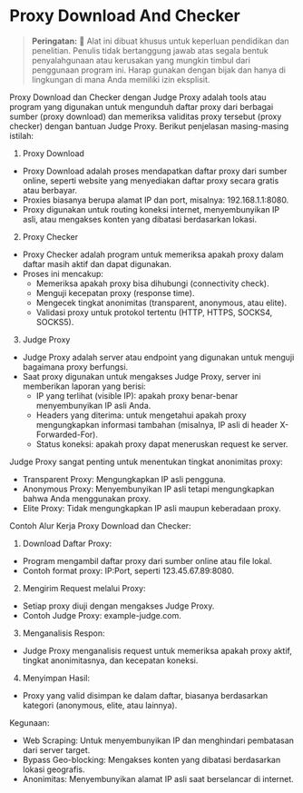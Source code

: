 # Proxy Download And Checker

> **Peringatan:** :red_circle: Alat ini dibuat khusus untuk keperluan pendidikan dan penelitian. Penulis tidak bertanggung jawab atas segala bentuk penyalahgunaan atau kerusakan yang mungkin timbul dari penggunaan program ini. Harap gunakan dengan bijak dan hanya di lingkungan di mana Anda memiliki izin eksplisit.

Proxy Download dan Checker dengan Judge Proxy adalah tools atau program yang digunakan untuk mengunduh daftar proxy dari berbagai sumber (proxy download) dan memeriksa validitas proxy tersebut (proxy checker) dengan bantuan Judge Proxy. Berikut penjelasan masing-masing istilah:

1. Proxy Download

- Proxy Download adalah proses mendapatkan daftar proxy dari sumber online, seperti website yang menyediakan daftar proxy secara gratis atau berbayar.
- Proxies biasanya berupa alamat IP dan port, misalnya: 192.168.1.1:8080.
- Proxy digunakan untuk routing koneksi internet, menyembunyikan IP asli, atau mengakses konten yang dibatasi berdasarkan lokasi.

2. Proxy Checker

- Proxy Checker adalah program untuk memeriksa apakah proxy dalam daftar masih aktif dan dapat digunakan.
- Proses ini mencakup:
  - Memeriksa apakah proxy bisa dihubungi (connectivity check).
  - Menguji kecepatan proxy (response time).
  - Mengecek tingkat anonimitas (transparent, anonymous, atau elite).
  - Validasi proxy untuk protokol tertentu (HTTP, HTTPS, SOCKS4, SOCKS5).

3. Judge Proxy

- Judge Proxy adalah server atau endpoint yang digunakan untuk menguji bagaimana proxy berfungsi.
- Saat proxy digunakan untuk mengakses Judge Proxy, server ini memberikan laporan yang berisi:
  - IP yang terlihat (visible IP): apakah proxy benar-benar menyembunyikan IP asli Anda.
  - Headers yang diterima: untuk mengetahui apakah proxy mengungkapkan informasi tambahan (misalnya, IP asli di header X-Forwarded-For).
  - Status koneksi: apakah proxy dapat meneruskan request ke server.

Judge Proxy sangat penting untuk menentukan tingkat anonimitas proxy:

- Transparent Proxy: Mengungkapkan IP asli pengguna.
- Anonymous Proxy: Menyembunyikan IP asli tetapi mengungkapkan bahwa Anda menggunakan proxy.
- Elite Proxy: Tidak mengungkapkan IP asli maupun keberadaan proxy.

Contoh Alur Kerja Proxy Download dan Checker:

1. Download Daftar Proxy:
- Program mengambil daftar proxy dari sumber online atau file lokal.
- Contoh format proxy: IP:Port, seperti 123.45.67.89:8080.

2. Mengirim Request melalui Proxy:
- Setiap proxy diuji dengan mengakses Judge Proxy.
- Contoh Judge Proxy: example-judge.com.

3. Menganalisis Respon:
- Judge Proxy menganalisis request untuk memeriksa apakah proxy aktif, tingkat anonimitasnya, dan kecepatan koneksi.

4. Menyimpan Hasil:
- Proxy yang valid disimpan ke dalam daftar, biasanya berdasarkan kategori (anonymous, elite, atau lainnya).

Kegunaan:

- Web Scraping: Untuk menyembunyikan IP dan menghindari pembatasan dari server target.
- Bypass Geo-blocking: Mengakses konten yang dibatasi berdasarkan lokasi geografis.
- Anonimitas: Menyembunyikan alamat IP asli saat berselancar di internet.
